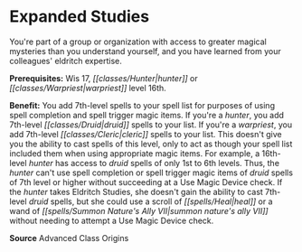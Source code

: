 ﻿---
cssclass: [feats]

---
# Expanded Studies

You're part of a group or organization with access to greater magical mysteries than you understand yourself, and you have learned from your colleagues' eldritch expertise.

**Prerequisites:** Wis 17, _[[classes/Hunter|hunter]]_ or _[[classes/Warpriest|warpriest]]_ level 16th.

**Benefit:** You add 7th-level spells to your spell list for purposes of using spell completion and spell trigger magic items. If you're a _hunter_, you add 7th-level _[[classes/Druid|druid]]_ spells to your list. If you're a _warpriest_, you add 7th-level _[[classes/Cleric|cleric]]_ spells to your list. This doesn't give you the ability to cast spells of this level, only to act as though your spell list included them when using appropriate magic items. For example, a 16th-level _hunter_ has access to _druid_ spells of only 1st to 6th levels. Thus, the _hunter_ can't use spell completion or spell trigger magic items of _druid_ spells of 7th level or higher without succeeding at a Use Magic Device check. If the _hunter_ takes Eldritch Studies, she doesn't gain the ability to cast 7th-level _druid_ spells, but she could use a scroll of _[[spells/Heal|heal]]_ or a wand of _[[spells/Summon Nature's Ally VII|summon nature's ally VII]]_ without needing to attempt a Use Magic Device check.

**Source** Advanced Class Origins